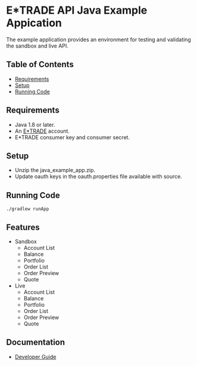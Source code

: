 # E*TRADE API Java Example Appication 

The example application provides an environment for testing and validating the sandbox and live API.

## Table of Contents

* [Requirements](#requirements)
* [Setup](#setup)
* [Running Code](#running-code)

## Requirements
 - Java 1.8 or later.
 - An [E*TRADE](https://us.etrade.com) account.
 - E*TRADE consumer key and consumer secret.
	
 ## Setup
 - Unzip the java_example_app.zip.
 - Update oauth keys in the oauth.properties file available with source.

## Running Code 
```
./gradlew runApp
```
 
## Features
 - Sandbox
   * Account List
   * Balance
   * Portfolio
   * Order List
   * Order Preview
   * Quote
 - Live
   * Account List
   * Balance
   * Portfolio
   * Order List
   * Order Preview
   * Quote

## Documentation
 - [Developer Guide](https://developer.etrade.com/home)
